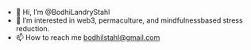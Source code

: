 - 👋 Hi, I’m @BodhiLandryStahl
- 👀 I’m interested in web3, permaculture, and mindfulnessbased stress reduction.
- 📫 How to reach me bodhilstahl@gmail.com

<!---
BodhiLandryStahl/BodhiLandryStahl is a ✨ special ✨ repository because its `README.md` (this file) appears on your GitHub profile.
You can click the Preview link to take a look at your changes.
--->
